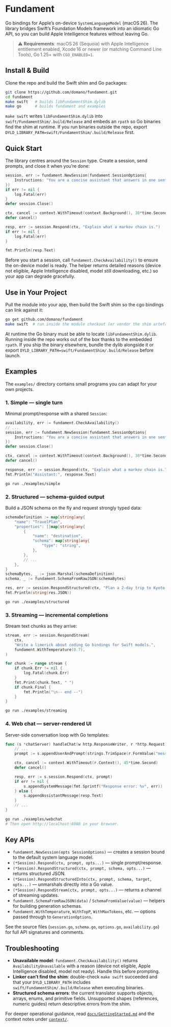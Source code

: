 # Fundament

Go bindings for Apple’s on-device `SystemLanguageModel` (macOS 26). The library bridges Swift’s Foundation Models framework into an idiomatic Go API, so you can build Apple Intelligence features without leaving Go.

> ⚠️ **Requirements**: macOS 26 (Sequoia) with Apple Intelligence entitlement enabled, Xcode 16 or newer (or matching Command Line Tools), Go 1.25+ with `CGO_ENABLED=1`.

## Install & Build

Clone the repo and build the Swift shim and Go packages:

```bash
git clone https://github.com/domano/fundament.git
cd fundament
make swift   # builds libFundamentShim.dylib
make go      # builds fundament and examples
```

`make swift` writes `libFundamentShim.dylib` into `swift/FundamentShim/.build/Release` and embeds an `rpath` so Go binaries find the shim at runtime. If you run binaries outside the repo, export `DYLD_LIBRARY_PATH=swift/FundamentShim/.build/Release` first.

## Quick Start

The library centres around the `Session` type. Create a session, send prompts, and close it when you’re done:

```go
session, err := fundament.NewSession(fundament.SessionOptions{
    Instructions: "You are a concise assistant that answers in one sentence.",
})
if err != nil {
    log.Fatal(err)
}
defer session.Close()

ctx, cancel := context.WithTimeout(context.Background(), 30*time.Second)
defer cancel()

resp, err := session.Respond(ctx, "Explain what a markov chain is.")
if err != nil {
    log.Fatal(err)
}

fmt.Println(resp.Text)
```

Before you start a session, call `fundament.CheckAvailability()` to ensure the on-device model is ready. The helper returns detailed reasons (device not eligible, Apple Intelligence disabled, model still downloading, etc.) so your app can degrade gracefully.

## Use in Your Project

Pull the module into your app, then build the Swift shim so the cgo bindings can link against it:

```bash
go get github.com/domano/fundament
make swift  # run inside the module checkout (or vendor the shim artefact)
```

At runtime the Go binary must be able to locate `libFundamentShim.dylib`. Running inside the repo works out of the box thanks to the embedded `rpath`. If you ship the binary elsewhere, bundle the dylib alongside it or export `DYLD_LIBRARY_PATH=swift/FundamentShim/.build/Release` before launch.

## Examples

The `examples/` directory contains small programs you can adapt for your own projects.

### 1. Simple — single turn

Minimal prompt/response with a shared `Session`:

```go
availability, err := fundament.CheckAvailability()
// ...
session, err := fundament.NewSession(fundament.SessionOptions{
	Instructions: "You are a concise assistant that answers in one sentence.",
})
defer session.Close()

ctx, cancel := context.WithTimeout(context.Background(), 30*time.Second)
defer cancel()

response, err := session.Respond(ctx, "Explain what a markov chain is.")
fmt.Println("Assistant:", response.Text)
```

```bash
go run ./examples/simple
```

### 2. Structured — schema-guided output

Build a JSON schema on the fly and request strongly typed data:

```go
schemaDefinition := map[string]any{
	"name": "TravelPlan",
	"properties": []map[string]any{
		{
			"name": "destination",
			"schema": map[string]any{
				"type": "string",
			},
		},
		// ...
	},
}
schemaBytes, _ := json.Marshal(schemaDefinition)
schema, _ := fundament.SchemaFromRawJSON(schemaBytes)

res, err := session.RespondStructured(ctx, "Plan a 2-day trip to Kyoto in autumn", schema)
fmt.Println(string(res.JSON))
```

```bash
go run ./examples/structured
```

### 3. Streaming — incremental completions

Stream text chunks as they arrive:

```go
stream, err := session.RespondStream(
	ctx,
	"Write a limerick about coding Go bindings for Swift models.",
	fundament.WithTemperature(0.7),
)

for chunk := range stream {
	if chunk.Err != nil {
		log.Fatal(chunk.Err)
	}
	fmt.Print(chunk.Text, " ")
	if chunk.Final {
		fmt.Println("\n-- end --")
	}
}
```

```bash
go run ./examples/streaming
```

### 4. Web chat — server-rendered UI

Server-side conversation loop with Go templates:

```go
func (s *chatServer) handleChat(w http.ResponseWriter, r *http.Request) {
	// ...
	prompt := s.appendUserAndPrompt(strings.TrimSpace(r.FormValue("message")))

	ctx, cancel := context.WithTimeout(r.Context(), 45*time.Second)
	defer cancel()

	resp, err := s.session.Respond(ctx, prompt)
	if err != nil {
		s.appendSystemMessage(fmt.Sprintf("Response error: %v", err))
	} else {
		s.appendAssistantMessage(resp.Text)
	}
	// ...
}
```

```bash
go run ./examples/webchat
# Then open http://localhost:8080 in your browser.
```

## Key APIs

- `fundament.NewSession(opts SessionOptions)` — creates a session bound to the default system language model.
- `(*Session).Respond(ctx, prompt, opts...)` — single prompt/response.
- `(*Session).RespondStructured(ctx, prompt, schema, opts...)` — returns structured JSON.
- `(*Session).RespondStructuredInto(ctx, prompt, schema, target, opts...)` — unmarshals directly into a Go value.
- `(*Session).RespondStream(ctx, prompt, opts...)` — returns a channel of streaming updates.
- `fundament.SchemaFromRawJSON(data)` / `SchemaFromValue(value)` — helpers for building generation schemas.
- `fundament.WithTemperature`, `WithTopP`, `WithMaxTokens`, etc. — options passed through to `GenerationOptions`.

See the source files (`session.go`, `schema.go`, `options.go`, `availability.go`) for full API signatures and comments.

## Troubleshooting

- **Unavailable model**: `fundament.CheckAvailability()` returns `AvailabilityUnavailable` with a reason (device not eligible, Apple Intelligence disabled, model not ready). Handle this before prompting.
- **Linker can’t find the shim**: double-check `make swift` succeeded and that your `DYLD_LIBRARY_PATH` includes `swift/FundamentShim/.build/Release` when executing binaries.
- **Structured schema errors**: the current translator supports objects, arrays, enums, and primitive fields. Unsupported shapes (references, numeric guides) return descriptive errors from the shim.

For deeper operational guidance, read [`docs/GettingStarted.md`](docs/GettingStarted.md) and the context notes under [`context/`](context/README.md).
